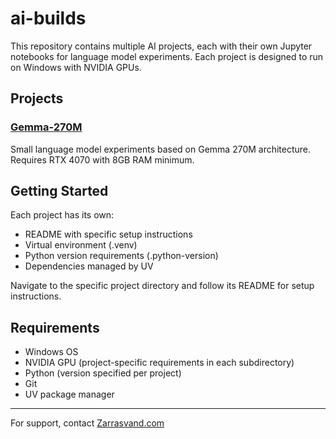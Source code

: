 # ai-builds

This repository contains multiple AI projects, each with their own Jupyter notebooks for language model experiments. Each project is designed to run on Windows with NVIDIA GPUs.

## Projects

### [Gemma-270M](./Gemma-270M/)
Small language model experiments based on Gemma 270M architecture. Requires RTX 4070 with 8GB RAM minimum.

## Getting Started

Each project has its own:
- README with specific setup instructions
- Virtual environment (.venv)
- Python version requirements (.python-version)
- Dependencies managed by UV

Navigate to the specific project directory and follow its README for setup instructions.

## Requirements

- Windows OS
- NVIDIA GPU (project-specific requirements in each subdirectory)
- Python (version specified per project)
- Git
- UV package manager

---

For support, contact [Zarrasvand.com](https://zarrasvand.com)
